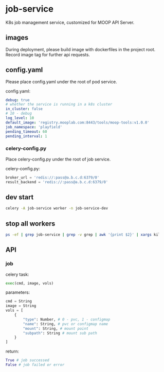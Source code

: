 # job-service

K8s job management service, customized for MOOP API Server.  

## images

During deployment, please build image with dockerfiles in the project root.  
Record image tag for further api requests.  

## config.yaml

Please place config.yaml under the root of pod service.  

config.yaml:  
```yaml
debug: true
# whether the service is running in a k8s cluster
in_cluster: false
# 10 - debug
log_level: 10
default_image: 'registry.mooplab.com:8443/tools/moop-tools:v1.0.0'
job_namespace: 'playfield'
pending_timeout: 60
pending_interval: 1
```

### celery-config.py

Place celery-config.py under the root of job service.

celery-config.py:
```py
broker_url = 'redis://:pass@a.b.c.d:6379/0'
result_backend = 'redis://:pass@a.b.c.d:6379/0'
```

## dev start

```sh
celery -A job-service worker -n job-service-dev
```

## stop all workers

```sh
ps -ef | grep job-service | grep -v grep | awk '{print $2}' | xargs kill -9
```

## API  

### job 

celery task:  

```python
exec(cmd, image, vols)
```

parameters:  

```python
cmd = String
image = String
vols = [
    {
        "type": Number, # 0 - pvc, 1 - configmap
        "name": String, # pvc or configmap name
        "mount": String, # mount point
        "subpath": String # mount sub path
    }
]
```

return:  
```py
True # job successed  
False # job failed or error  
```
